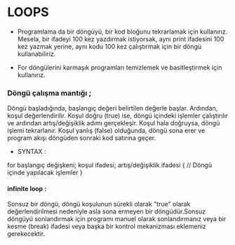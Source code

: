 # LOOPS

- Programlama da bir döngüyü, bir kod bloğunu tekrarlamak için kullanırız. 
Mesela, bir ifadeyi 100 kez yazdırmak istiyorsak, aynı print ifadesini 100 kez yazmak yerine, aynı kodu 100 kez çalıştırmak için bir döngü kullanabiliriz.

- For döngülerini karmaşık programları temizlemek ve basitleştirmek için kullanırız.

### Döngü çalışma mantığı ;

 Döngü başladığında, başlangıç değeri belirtilen değerle başlar. Ardından, koşul değerlendirilir. Koşul doğru (true) ise, döngü içindeki işlemler çalıştırılır ve ardından artış/değişiklik adımı gerçekleşir. Koşul hala doğruysa, döngü işlemi tekrarlanır. Koşul yanlış (false) olduğunda, döngü sona erer ve program akışı döngüden sonraki kod satırına geçer.

- SYNTAX :
  
 for başlangıç değişkeni; koşul ifadesi; artış/değişiklik ifadesi {
    // Döngü içinde yapılacak işlemler
}


#### infinite loop : 
Sonsuz bir döngü, döngü koşulunun sürekli olarak "true" olarak değerlendirilmesi nedeniyle asla sona ermeyen bir döngüdür.Sonsuz döngüyü sonlandırmak için programı manuel olarak sonlandırmanız veya bir kesme (break) ifadesi veya başka bir kontrol mekanizması eklemeniz gerekecektir.
